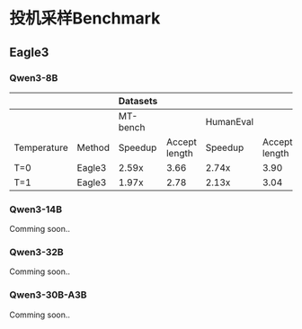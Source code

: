 # 投机采样Benchmark

## Eagle3
### Qwen3-8B
|             |        | Datasets |              |           |                |         |               |         |        | 
| ----------- | ------ | -------- | ------       | --------- | ------         | ------- | ------        | ------- | ------ |
|             |        | MT-bench |              | HumanEval |                | GSM8K   |               | Alpaca  |        |
| Temperature | Method | Speedup  | Accept length| Speedup   | Accept length  | Speedup | Accept length | Speedup | Accept length |
| T=0         | Eagle3 | 2.59x    | 3.66         | 2.74x     | 3.90            | 2.70x   | 3.90          | 2.54x   | 3.35   |
| T=1         | Eagle3 | 1.97x    | 2.78         | 2.13x     | 3.04            | 2.30x   | 3.15          | 2.13x   | 2.79   |

### Qwen3-14B
Comming soon..

### Qwen3-32B
Comming soon..

### Qwen3-30B-A3B
Comming soon..